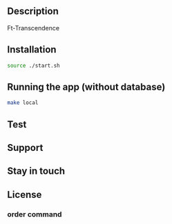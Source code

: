 
## Description

Ft-Transcendence

## Installation

```bash
source ./start.sh

```

## Running the app (without database)

```bash
make local 
```

## Test

## Support


## Stay in touch


## License

### order command
    
